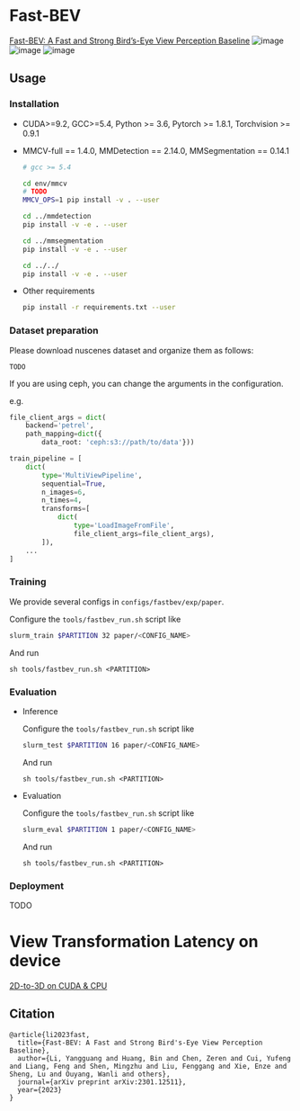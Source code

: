 # Fast-BEV
[Fast-BEV: A Fast and Strong Bird’s-Eye View Perception Baseline](https://arxiv.org/abs/2301.12511)
![image](https://github.com/Sense-GVT/Fast-BEV/blob/main/fast-bev++.png)
![image](https://github.com/Sense-GVT/Fast-BEV/blob/main/benchmark_setting.png)
![image](https://github.com/Sense-GVT/Fast-BEV/blob/main/benchmark.png)

## Usage

### Installation

* CUDA>=9.2, GCC>=5.4, Python >= 3.6, Pytorch >= 1.8.1, Torchvision >= 0.9.1

* MMCV-full == 1.4.0, MMDetection == 2.14.0, MMSegmentation == 0.14.1

    ```bash
    # gcc >= 5.4 

    cd env/mmcv
    # TODO
    MMCV_OPS=1 pip install -v . --user

    cd ../mmdetection
    pip install -v -e . --user

    cd ../mmsegmentation
    pip install -v -e . --user

    cd ../../
    pip install -v -e . --user 
    ```

* Other requirements

    ```bash
    pip install -r requirements.txt --user
    ```

### Dataset preparation

Please download nuscenes dataset and organize them as follows:

```
TODO
```

If you are using ceph, you can change the arguments in the configuration. 

e.g.

```python
file_client_args = dict(
    backend='petrel',
    path_mapping=dict({
        data_root: 'ceph:s3://path/to/data'}))

train_pipeline = [
    dict(
        type='MultiViewPipeline', 
        sequential=True,
        n_images=6,
        n_times=4,
        transforms=[
            dict(
                type='LoadImageFromFile',
                file_client_args=file_client_args),
        ]),
    ...
]
```

### Training

We provide several configs in `configs/fastbev/exp/paper`.

Configure the `tools/fastbev_run.sh` script like

```bash
slurm_train $PARTITION 32 paper/<CONFIG_NAME>
```

And run 

```
sh tools/fastbev_run.sh <PARTITION>
```

### Evaluation

* Inference

    Configure the `tools/fastbev_run.sh` script like

    ```bash
    slurm_test $PARTITION 16 paper/<CONFIG_NAME>
    ```

    And run 
    
    ```
    sh tools/fastbev_run.sh <PARTITION>
    ```

* Evaluation

    Configure the `tools/fastbev_run.sh` script like

    ```bash
    slurm_eval $PARTITION 1 paper/<CONFIG_NAME>
    ```

    And run 
    
    ```
    sh tools/fastbev_run.sh <PARTITION>
    ```

### Deployment
TODO


# View Transformation Latency on device
[2D-to-3D on CUDA & CPU](https://github.com/Sense-GVT/Fast-BEV/tree/dev/script/view_tranform_cuda)

## Citation
```
@article{li2023fast,
  title={Fast-BEV: A Fast and Strong Bird's-Eye View Perception Baseline},
  author={Li, Yangguang and Huang, Bin and Chen, Zeren and Cui, Yufeng and Liang, Feng and Shen, Mingzhu and Liu, Fenggang and Xie, Enze and Sheng, Lu and Ouyang, Wanli and others},
  journal={arXiv preprint arXiv:2301.12511},
  year={2023}
}
```


